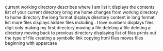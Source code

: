 current working directory describes where I am
list it displays the contents list of your current directory
bring me home changes from working directory to home directory
the long format displays directory content in long format
list more files displays hidden files including .
I love numbers displays files digit only
making my first directory
moving a file
deleting a file
deleting a directory
moving back to previous directory
displaying list of files
prints out the type of file
creating a symbolic link
copying html files
moves files beginning with uppercase 
